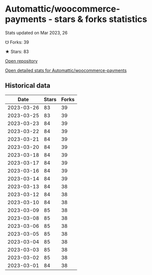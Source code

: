 # Automattic/woocommerce-payments - stars & forks statistics

Stats updated on Mar 2023, 26

☋ Forks: 39

★ Stars: 83

[Open repository](https://github.com/Automattic/woocommerce-payments)

[Open detailed stats for Automattic/woocommerce-payments](https://reviewgithub.com/rep/Automattic/woocommerce-payments)

## Historical data
| Date | Stars | Forks |
|------|-------|-------|
| 2023-03-26 | 83 | 39 | 
| 2023-03-25 | 83 | 39 | 
| 2023-03-23 | 84 | 39 | 
| 2023-03-22 | 84 | 39 | 
| 2023-03-21 | 84 | 39 | 
| 2023-03-20 | 84 | 39 | 
| 2023-03-18 | 84 | 39 | 
| 2023-03-17 | 84 | 39 | 
| 2023-03-16 | 84 | 39 | 
| 2023-03-14 | 84 | 39 | 
| 2023-03-13 | 84 | 38 | 
| 2023-03-12 | 84 | 38 | 
| 2023-03-10 | 84 | 38 | 
| 2023-03-09 | 85 | 38 | 
| 2023-03-08 | 85 | 38 | 
| 2023-03-06 | 85 | 38 | 
| 2023-03-05 | 85 | 38 | 
| 2023-03-04 | 85 | 38 | 
| 2023-03-03 | 85 | 38 | 
| 2023-03-02 | 85 | 38 | 
| 2023-03-01 | 84 | 38 | 


